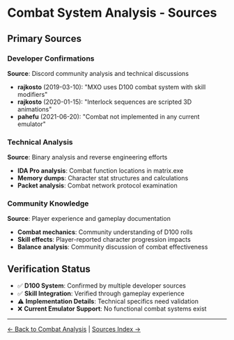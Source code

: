 # Combat System Analysis - Sources

## Primary Sources

### Developer Confirmations
**Source**: Discord community analysis and technical discussions
- **rajkosto** (2019-03-10): "MXO uses D100 combat system with skill modifiers"
- **rajkosto** (2020-01-15): "Interlock sequences are scripted 3D animations"
- **pahefu** (2021-06-20): "Combat not implemented in any current emulator"

### Technical Analysis
**Source**: Binary analysis and reverse engineering efforts
- **IDA Pro analysis**: Combat function locations in matrix.exe
- **Memory dumps**: Character stat structures and calculations
- **Packet analysis**: Combat network protocol examination

### Community Knowledge
**Source**: Player experience and gameplay documentation
- **Combat mechanics**: Community understanding of D100 rolls
- **Skill effects**: Player-reported character progression impacts
- **Balance analysis**: Community discussion of combat effectiveness

## Verification Status
- ✅ **D100 System**: Confirmed by multiple developer sources
- ✅ **Skill Integration**: Verified through gameplay experience
- ⚠️ **Implementation Details**: Technical specifics need validation
- ❌ **Current Emulator Support**: No functional combat systems exist

---

[← Back to Combat Analysis](../../03-technical/combat-system-analysis.md) | [Sources Index →](../index.md)
